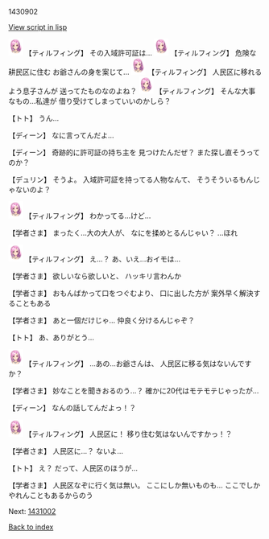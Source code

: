 1430902

[View script in lisp](../scripts/1430902.txt)

<img src="../images/units/101411.png" alt="101411.png" height="34"/>
【ティルフィング】
その入域許可証は…

<img src="../images/units/101411.png" alt="101411.png" height="34"/>
【ティルフィング】
危険な耕民区に住む
お爺さんの身を案じて…

<img src="../images/units/101411.png" alt="101411.png" height="34"/>
【ティルフィング】
人民区に移れるよう息子さんが
送ってたものなのよね？

<img src="../images/units/101411.png" alt="101411.png" height="34"/>
【ティルフィング】
そんな大事なもの…私達が
借り受けてしまっていいのかしら？

【トト】
うん…

【ディーン】
なに言ってんだよ…

【ディーン】
奇跡的に許可証の持ち主を
見つけたんだぜ？
また探し直そうってのか？

【デュリン】
そうよ。
入域許可証を持ってる人物なんて、
そうそういるもんじゃないのよ？

<img src="../images/units/101411.png" alt="101411.png" height="34"/>
【ティルフィング】
わかってる…けど…

【学者さま】
まったく…大の大人が、
なにを揉めとるんじゃい？
…ほれ

<img src="../images/units/101411.png" alt="101411.png" height="34"/>
【ティルフィング】
え…？
あ、いえ…おイモは…

【学者さま】
欲しいなら欲しいと、
ハッキリ言わんか

【学者さま】
おもんばかって口をつぐむより、
口に出した方が
案外早く解決することもある

【学者さま】
あと一個だけじゃ…
仲良く分けるんじゃぞ？

【トト】
あ、ありがとう…

<img src="../images/units/101411.png" alt="101411.png" height="34"/>
【ティルフィング】
…あの…お爺さんは、
人民区に移る気はないんですか？

【学者さま】
妙なことを聞きおるのう…？
確かに20代はモテモテじゃったが…

【ディーン】
なんの話してんだよっ！？

<img src="../images/units/101411.png" alt="101411.png" height="34"/>
【ティルフィング】
人民区に！
移り住む気はないんですかっ！？

【学者さま】
人民区に…？
ないよ…

【トト】
え？
だって、人民区のほうが…

【学者さま】
人民区なぞに行く気は無い。
ここにしか無いものも…
ここでしかやれんこともあるからのう

Next: [1431002](1431002.md)

[Back to index](index.md)
